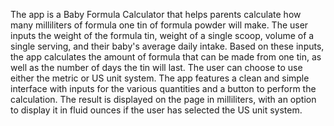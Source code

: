 The app is a Baby Formula Calculator that helps parents calculate how many milliliters of formula one tin of formula powder will make. The user inputs the weight of the formula tin, weight of a single scoop, volume of a single serving, and their baby's average daily intake. Based on these inputs, the app calculates the amount of formula that can be made from one tin, as well as the number of days the tin will last. The user can choose to use either the metric or US unit system. The app features a clean and simple interface with inputs for the various quantities and a button to perform the calculation. The result is displayed on the page in milliliters, with an option to display it in fluid ounces if the user has selected the US unit system.